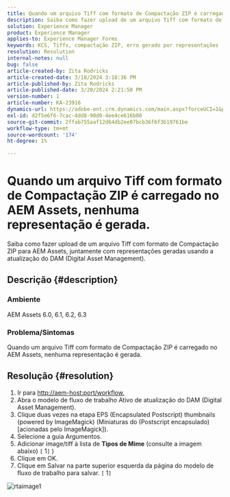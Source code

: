 ```yaml
---
title: Quando um arquivo Tiff com formato de Compactação ZIP é carregado no AEM Assets, nenhuma representação é gerada.
description: Saiba como fazer upload de um arquivo Tiff com formato de Compactação ZIP para AEM Assets, juntamente com representações geradas.
solution: Experience Manager
product: Experience Manager
applies-to: Experience Manager Forms
keywords: KCS, Tiffs, compactação ZIP, erro gerado por representações
resolution: Resolution
internal-notes: null
bug: false
article-created-by: Zita Rodricks
article-created-date: 3/18/2024 3:18:36 PM
article-published-by: Zita Rodricks
article-published-date: 3/20/2024 2:21:50 PM
version-number: 1
article-number: KA-23916
dynamics-url: https://adobe-ent.crm.dynamics.com/main.aspx?forceUCI=1&pagetype=entityrecord&etn=knowledgearticle&id=9b0508c6-3ae5-ee11-904d-6045bd006079
exl-id: d2f5e6f6-7cac-4dd8-90d0-4ee4ce616b00
source-git-commit: 2ffab755aaf12d64db2ee07bcb36f6f3b19761be
workflow-type: tm+mt
source-wordcount: '174'
ht-degree: 1%

---
```


# Quando um arquivo Tiff com formato de Compactação ZIP é carregado no AEM Assets, nenhuma representação é gerada.


Saiba como fazer upload de um arquivo Tiff com formato de Compactação ZIP para AEM Assets, juntamente com representações geradas usando a atualização do DAM (Digital Asset Management).

## Descrição {#description}


### Ambiente

AEM Assets 6.0, 6.1, 6.2, 6.3

### Problema/Sintomas

Quando um arquivo Tiff com formato de Compactação ZIP é carregado no AEM Assets, nenhuma representação é gerada.


## Resolução {#resolution}


1. Ir para [http://aem-host:port/workflow.](http://aem-host:port/workflow.)
2. Abra o modelo de fluxo de trabalho Ativo de atualização do DAM (Digital Asset Management).
3. Clique duas vezes na etapa EPS (Encapsulated Postscript) thumbnails (powered by ImageMagick) (Miniaturas do (Postscript encapsulado) [acionadas pelo ImageMagick]).
4. Selecione a guia Argumentos.
5. Adicionar image/tiff à lista de <b>Tipos de Mime</b> (consulte a imagem abaixo) `[` 1`]` )
6. Clique em OK.
7. Clique em Salvar na parte superior esquerda da página do modelo de fluxo de trabalho para salvar. `[` 1`]`


![rtaimage1](https://helpx.adobe.com/content/dam/help/en/experience-manager/kb/Tiffs-with-ZIP-Compression-do-not-get-renditions-generated-AEM-Assets/jcr%3acontent/main-pars/procedure/proc_par/step_4/step_par/image/rtaimage1.png)
